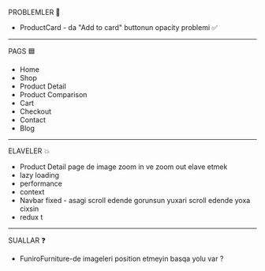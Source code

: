 PROBLEMLER 🛑
- ProductCard - da "Add to card" buttonun opacity problemi ✅

------------------------------------------------------------------------------
PAGS 🟦
- Home
- Shop
- Product Detail
- Product Comparison
- Cart
- Checkout
- Contact
- Blog

------------------------------------------------------------------------------
ELAVELER 💥
- Product Detail page de image zoom in ve zoom out elave etmek
- lazy loading
- performance
- context
- Navbar fixed - asagi scroll edende gorunsun yuxari scroll edende yoxa cixsin
- redux t

------------------------------------------------------------------------------
SUALLAR ❓
- FuniroFurniture-de imageleri position etmeyin basqa yolu var ?